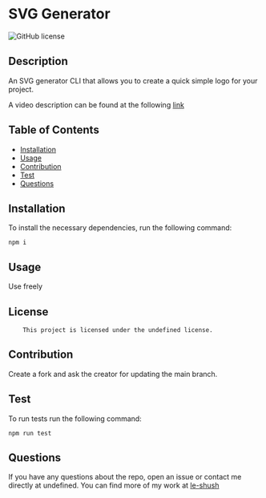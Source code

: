 
# SVG Generator 

![GitHub license](https://img.shields.io/badge/license-undefined-blue.svg)

## Description

An SVG generator CLI that allows you to create a quick simple logo for your project.

A video description can be found at the following [link](https://drive.google.com/file/d/1Q_WjVcZ86-o7JS0FIU3ZAj8rjY6PJCsA/view?usp=sharing)

## Table of Contents

* [Installation](#installation)
* [Usage](#usage)
* [Contribution](#contribution)
* [Test](#test)
* [Questions](#questions)

## Installation
To install the necessary dependencies, run the following command:
```
npm i
```

## Usage

Use freely

## License
        This project is licensed under the undefined license.

## Contribution

Create a fork and ask the creator for updating the main branch.

## Test
To run tests run the following command:
```
npm run test
```

## Questions
If you have any questions about the repo, open an issue or contact me directly at undefined. You can find more of my work at [le-shush](https://github.com/le-shush)

